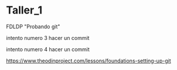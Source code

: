 # Taller_1
FDLDP "Probando git"

intento numero 3
hacer un commit

intento numero 4
hacer un commit

https://www.theodinproject.com/lessons/foundations-setting-up-git
